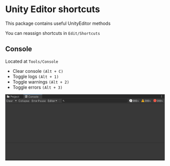 ﻿# Unity Editor shortcuts

This package contains useful UnityEditor methods

You can reassign shortcuts in `Edit/Shortcuts`

## Console

Located at `Tools/Console`

* Clear console `(Alt + C)`
* Toggle logs `(Alt + 1)`
* Toggle warnings `(Alt + 2)`
* Toggle errors `(Alt + 3)`

![](https://raw.githubusercontent.com/ifgenius/RepoContents/master/UnityShortcuts/console-shortcuts.gif)